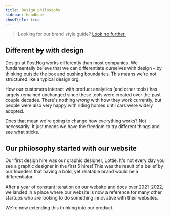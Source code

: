 ```yaml
---
title: Design philosophy
sidebar: Handbook
showTitle: true
---
```


> Looking for our brand style guide? [Look no further.](/handbook/company/branding)

## Different ~~by~~ _with_ design

Design at PostHog works differently than most companies. We fundamentally believe that we can differentiate ourselves with design – by thinking outside the box and pushing boundaries. This means we're not structured like a typical design org.

How our customers interact with product analytics (and other tools) has largely remained unchanged since these tools were created over the past couple decades. There's nothing _wrong_ with how they work currently, but people were also very happy with riding horses until cars were widely adopted.

Does that mean we're going to change how everything works? Not necessarily. It just means we have the freedom to try different things and see what sticks.

## Our philosophy started with our website

Our first design hire was our graphic designer, Lottie. It's not every day you see a graphic designer in the first 5 hires! This was the result of a belief by our founders that having a bold, yet relatable brand would be a differentiator.

After a year of constant iteration on our website and docs over 2021-2022, we landed in a place where our website is now a reference for many other startups who are looking to do something innovative with their websites.

We're now extending this thinking into our product.


